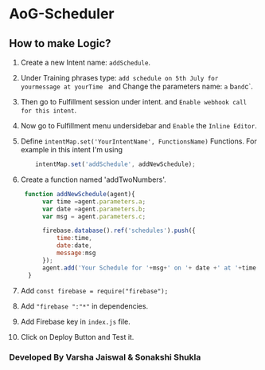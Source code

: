 # AoG-Scheduler

## How to make Logic?
1) Create a new Intent name: `addSchedule`.
2) Under Training phrases type: `add schedule on 5th July for yourmessage at yourTime ` and Change the parameters name: `a` b` and `c`.
3) Then go to Fulfillment session under intent. and `Enable webhook call for this intent`.
4) Now go to Fulfillment menu undersidebar and `Enable` the `Inline Editor`.
6) Define `intentMap.set('YourIntentName', FunctionsName)` Functions. For example in this intent I'm using 

    ```js  
        intentMap.set('addSchedule', addNewSchedule);
    ```
7) Create a function named 'addTwoNumbers'.
    ```js
     function addNewSchedule(agent){
          var time =agent.parameters.a;
          var date =agent.parameters.b;
          var msg = agent.parameters.c;

          firebase.database().ref('schedules').push({
              time:time,
              date:date,
              message:msg
          });
          agent.add('Your Schedule for '+msg+' on '+ date +' at '+time +' has added successfully.');
      }
    ```
 8) Add `const firebase = require("firebase");`
 9) Add `"firebase ":"*"` in dependencies.
 10) Add Firebase key in `index.js` file.
 10) Click on Deploy Button and Test it.


### Developed By Varsha Jaiswal & Sonakshi Shukla

